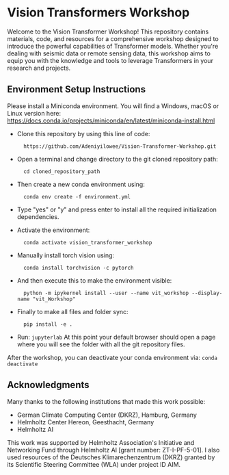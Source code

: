 # Vision Transformers Workshop
Welcome to the Vision Transformer Workshop! This repository contains materials, code, and resources for a comprehensive workshop designed to introduce the powerful capabilities of Transformer models. Whether you're dealing with seismic data or remote sensing data, this workshop aims to equip you with the knowledge and tools to leverage Transformers in your research and projects.

## Environment Setup Instructions

Please install a Miniconda environment. You will find a Windows, macOS or Linux version here: https://docs.conda.io/projects/miniconda/en/latest/miniconda-install.html

- Clone this repository by using this line of code: 
        
        https://github.com/Adeniyilowee/Vision-Transformer-Workshop.git

- Open a terminal and change directory to the git cloned repository path:

        cd cloned_repository_path

- Then create a new conda environment using:

        conda env create -f environment.yml

- Type "yes" or "y" and press enter to install all the required initialization dependencies.

- Activate the environment: 

        conda activate vision_transformer_workshop

- Manually install torch vision using: 

        conda install torchvision -c pytorch

- And then execute this to make the environment visible: 

        python -m ipykernel install --user --name vit_workshop --display-name "vit_Workshop"
- Finally to make all files and folder sync:

        pip install -e .

- Run: `jupyterlab` At this point your default browser should open a page where you will see the folder with all the git repository files.

After the workshop, you can deactivate your conda environment via: `conda deactivate`

## Acknowledgments

Many thanks to the following institutions that made this work possible:

- German Climate Computing Center (DKRZ), Hamburg, Germany
- Helmholtz Center Hereon, Geesthacht, Germany
- Helmholtz AI

This work was supported by Helmholtz Association's Initiative and Networking Fund through Helmholtz AI [grant number: ZT-I-PF-5-01]. 
I also used resources of the Deutsches Klimarechenzentrum (DKRZ) granted by its Scientific Steering Committee (WLA) under project ID AIM.